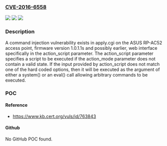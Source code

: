 ### [CVE-2016-6558](https://cve.mitre.org/cgi-bin/cvename.cgi?name=CVE-2016-6558)
![](https://img.shields.io/static/v1?label=Product&message=RP-AC52%20Access%20Point&color=blue)
![](https://img.shields.io/static/v1?label=Version&message=1.0.1.1s1.0.1.1s%20&color=brighgreen)
![](https://img.shields.io/static/v1?label=Vulnerability&message=CWE-77&color=brighgreen)

### Description

A command injection vulnerability exists in apply.cgi on the ASUS RP-AC52 access point, firmware version 1.0.1.1s and possibly earlier, web interface specifically in the action_script parameter. The action_script parameter specifies a script to be executed if the action_mode parameter does not contain a valid state. If the input provided by action_script does not match one of the hard coded options, then it will be executed as the argument of either a system() or an eval() call allowing arbitrary commands to be executed.

### POC

#### Reference
- https://www.kb.cert.org/vuls/id/763843

#### Github
No GitHub POC found.

